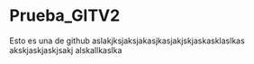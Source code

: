 # Prueba_GITV2
Esto es una de github 
aslakjksjaksjakasjkasjakjskjaskasklaslkas
akskjaskjaskjsakj alskallkaslka